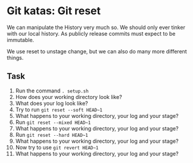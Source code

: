 # Git katas: Git reset
We can manipulate the History very much so. We should only ever tinker with our local history. As publicly release commits must expect to be immutable.

We use reset to unstage change, but we can also do many more different things.

## Task
1. Run the command `. setup.sh`
1. How does your working directory look like?
1. What does your log look like?
1. Try to run `git reset --soft HEAD~1`
1. What happens to your working directory, your log and your stage?
1. Run `git reset --mixed HEAD~1`
1. What happens to your working directory, your log and your stage?
1. Run `git reset --hard HEAD~1`
1. What happens to your working directory, your log and your stage?
1. Now try to use `git revert HEAD~1`
1. What happens to your working directory, your log and your stage?
